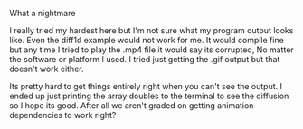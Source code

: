 What a nightmare

I really tried my hardest here but I'm not sure what my program output looks like. Even the diff1d example would not work for me. It would compile fine but any time I tried to play the .mp4 file it would say its corrupted, No matter the software or platform I used. I tried just getting the .gif output but that doesn't work either. 

Its pretty hard to get things entirely right when you can't see the output. I ended up just printing the array doubles to the terminal to see the diffusion so I hope its good. After all we aren't graded on getting animation dependencies to work right?